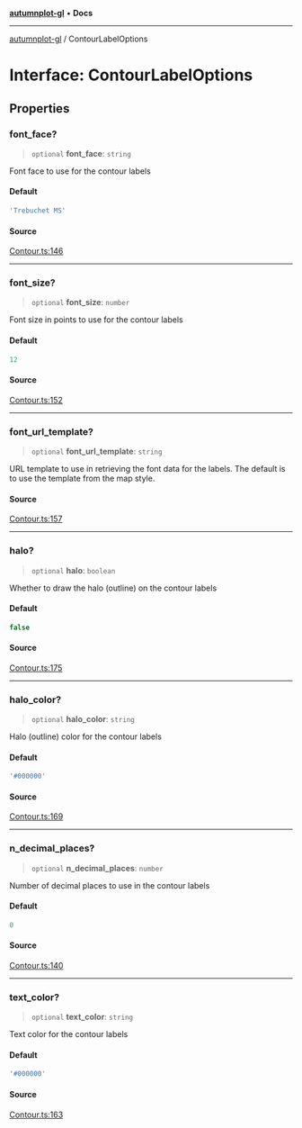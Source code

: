 [**autumnplot-gl**](../index.md) • **Docs**

***

[autumnplot-gl](../globals.md) / ContourLabelOptions

# Interface: ContourLabelOptions

## Properties

### font\_face?

> `optional` **font\_face**: `string`

Font face to use for the contour labels

#### Default

```ts
'Trebuchet MS'
```

#### Source

[Contour.ts:146](https://github.com/tsupinie/autumnplot-gl/blob/7275cfd3c408281ebdf9877f1a2a5b354d6cd87f/src/Contour.ts#L146)

***

### font\_size?

> `optional` **font\_size**: `number`

Font size in points to use for the contour labels

#### Default

```ts
12
```

#### Source

[Contour.ts:152](https://github.com/tsupinie/autumnplot-gl/blob/7275cfd3c408281ebdf9877f1a2a5b354d6cd87f/src/Contour.ts#L152)

***

### font\_url\_template?

> `optional` **font\_url\_template**: `string`

URL template to use in retrieving the font data for the labels. The default is to use the template from the map style.

#### Source

[Contour.ts:157](https://github.com/tsupinie/autumnplot-gl/blob/7275cfd3c408281ebdf9877f1a2a5b354d6cd87f/src/Contour.ts#L157)

***

### halo?

> `optional` **halo**: `boolean`

Whether to draw the halo (outline) on the contour labels

#### Default

```ts
false
```

#### Source

[Contour.ts:175](https://github.com/tsupinie/autumnplot-gl/blob/7275cfd3c408281ebdf9877f1a2a5b354d6cd87f/src/Contour.ts#L175)

***

### halo\_color?

> `optional` **halo\_color**: `string`

Halo (outline) color for the contour labels

#### Default

```ts
'#000000'
```

#### Source

[Contour.ts:169](https://github.com/tsupinie/autumnplot-gl/blob/7275cfd3c408281ebdf9877f1a2a5b354d6cd87f/src/Contour.ts#L169)

***

### n\_decimal\_places?

> `optional` **n\_decimal\_places**: `number`

Number of decimal places to use in the contour labels

#### Default

```ts
0
```

#### Source

[Contour.ts:140](https://github.com/tsupinie/autumnplot-gl/blob/7275cfd3c408281ebdf9877f1a2a5b354d6cd87f/src/Contour.ts#L140)

***

### text\_color?

> `optional` **text\_color**: `string`

Text color for the contour labels

#### Default

```ts
'#000000'
```

#### Source

[Contour.ts:163](https://github.com/tsupinie/autumnplot-gl/blob/7275cfd3c408281ebdf9877f1a2a5b354d6cd87f/src/Contour.ts#L163)
